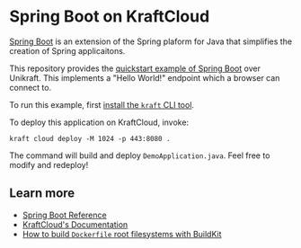 # Spring Boot on KraftCloud

[Spring Boot](https://spring.io/projects/spring-boot) is an extension of the Spring plaform for Java that simplifies the creation of Spring applicaitons.

This repository provides the [quickstart example of Spring Boot](https://spring.io/quickstart) over Unikraft. This implements a "Hello World!" endpoint which a browser can connect to.

To run this example, first [install the `kraft` CLI tool](https://unikraft.org/docs/cli).

To deploy this application on KraftCloud, invoke:

```console
kraft cloud deploy -M 1024 -p 443:8080 .
```

The command will build and deploy `DemoApplication.java`. Feel free to modify and redeploy!

## Learn more

- [Spring Boot Reference](https://docs.spring.io/spring-boot/docs/current/reference/html/)
- [KraftCloud's Documentation](https://docs.kraft.cloud)
- [How to build `Dockerfile` root filesystems with BuildKit](https://unikraft.org/docs/getting-started/integrations/buildkit)
